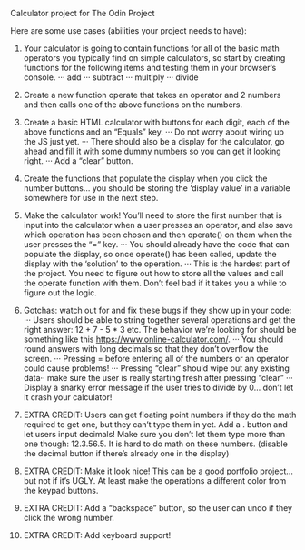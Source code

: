 Calculator project for The Odin Project

Here are some use cases (abilities your project needs to have):

1. Your calculator is going to contain functions for all of the basic math operators you typically find on simple calculators, so start by creating functions for the following items and testing them in your browser’s console.
   ··· add
   ··· subtract
   ··· multiply
   ··· divide

2. Create a new function operate that takes an operator and 2 numbers and then calls one of the above functions on the numbers.

3. Create a basic HTML calculator with buttons for each digit, each of the above functions and an “Equals” key.
   ··· Do not worry about wiring up the JS just yet.
   ··· There should also be a display for the calculator, go ahead and fill it with some dummy numbers so you can get it looking right.
   ··· Add a “clear” button.

4. Create the functions that populate the display when you click the number buttons… you should be storing the ‘display value’ in a variable somewhere for use in the next step.

5. Make the calculator work! You’ll need to store the first number that is input into the calculator when a user presses an operator, and also save which operation has been chosen and then operate() on them when the user presses the “=” key.
   ··· You should already have the code that can populate the display, so once operate() has been called, update the display with the ‘solution’ to the operation.
   ··· This is the hardest part of the project. You need to figure out how to store all the values and call the operate function with them. Don’t feel bad if it takes you a while to figure out the logic.

6. Gotchas: watch out for and fix these bugs if they show up in your code:
   ··· Users should be able to string together several operations and get the right answer: 12 + 7 - 5 \* 3 etc. The behavior we’re looking for should be something like this https://www.online-calculator.com/.
   ··· You should round answers with long decimals so that they don’t overflow the screen.
   ··· Pressing = before entering all of the numbers or an operator could cause problems!
   ··· Pressing “clear” should wipe out any existing data·· make sure the user is really starting fresh after pressing “clear”
   ··· Display a snarky error message if the user tries to divide by 0… don’t let it crash your calculator!

7. EXTRA CREDIT: Users can get floating point numbers if they do the math required to get one, but they can’t type them in yet. Add a . button and let users input decimals! Make sure you don’t let them type more than one though: 12.3.56.5. It is hard to do math on these numbers. (disable the decimal button if there’s already one in the display)

8. EXTRA CREDIT: Make it look nice! This can be a good portfolio project… but not if it’s UGLY. At least make the operations a different color from the keypad buttons.

9. EXTRA CREDIT: Add a “backspace” button, so the user can undo if they click the wrong number.

10. EXTRA CREDIT: Add keyboard support!
